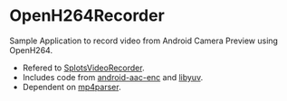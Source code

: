 # OpenH264Recorder
Sample Application to record video from Android Camera Preview using OpenH264. 

- Refered to [SplotsVideoRecorder](klaus-steiner/SplotsVideoRecorder).
- Includes code from [android-aac-enc](timsu/android-aac-enc) and [libyuv](https://chromium.googlesource.com/libyuv/libyuv/).
- Dependent on [mp4parser](sannies/mp4parser).
